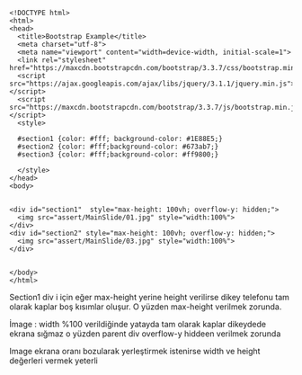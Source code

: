 ````
<!DOCTYPE html>
<html>
<head>
  <title>Bootstrap Example</title>
  <meta charset="utf-8">
  <meta name="viewport" content="width=device-width, initial-scale=1">
  <link rel="stylesheet" href="https://maxcdn.bootstrapcdn.com/bootstrap/3.3.7/css/bootstrap.min.css">
  <script src="https://ajax.googleapis.com/ajax/libs/jquery/3.1.1/jquery.min.js"></script>
  <script src="https://maxcdn.bootstrapcdn.com/bootstrap/3.3.7/js/bootstrap.min.js"></script>
  <style>
  
  #section1 {color: #fff; background-color: #1E88E5;}
  #section2 {color: #fff;background-color: #673ab7;}
  #section3 {color: #fff;background-color: #ff9800;}

  </style>
</head>
<body>


<div id="section1"  style="max-height: 100vh; overflow-y: hidden;">
  <img src="assert/MainSlide/01.jpg" style="width:100%">
</div>
<div id="section2" style="max-height: 100vh; overflow-y: hidden;">
  <img src="assert/MainSlide/03.jpg" style="width:100%">
</div>


</body>
</html>

````

Section1 div i için eğer max-height yerine height verilirse dikey telefonu tam olarak kaplar boş kısımlar oluşur.
O yüzden max-height verilmek zorunda.

İmage : width %100 verildiğinde yatayda tam olarak kaplar dikeydede ekrana sığmaz 
o yüzden parent div overflow-y hiddeen verilmek zorunda

Image ekrana oranı bozularak yerleştirmek istenirse width ve height değerleri vermek yeterli
